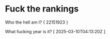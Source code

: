 # Fuck the rankings

Who the hell am I?
{ 22151923 }

What fucking year is it?
[ 2025-03-10T04:13:20Z ]
